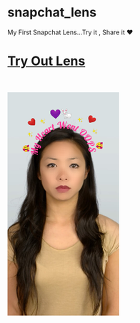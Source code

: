 # snapchat_lens

My First Snapchat Lens...Try it , Share it ❤️

# [Try Out Lens](https://www.snapchat.com/unlock/?type=SNAPCODE&uuid=0b007fa878c5450d8b46d87e6e464c7c&metadata=01)
<br><br>
<img src="screenshots/ss2.png" width="250" height="500">

